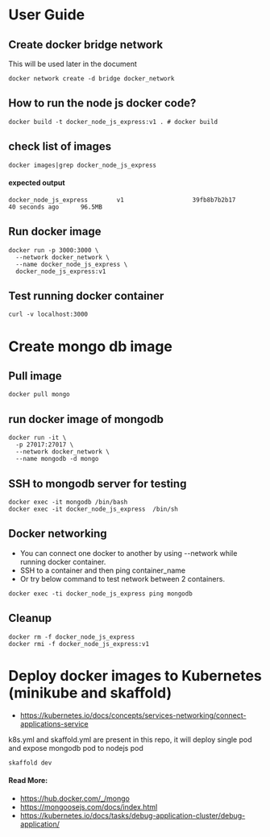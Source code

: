# User Guide


## Create docker bridge network
This will be used later in the document
```
docker network create -d bridge docker_network
```

## How to run the node js docker code?
```
docker build -t docker_node_js_express:v1 . # docker build
```

## check list of images
```
docker images|grep docker_node_js_express
```

#### expected output

```
docker_node_js_express        v1                   39fb8b7b2b17        40 seconds ago      96.5MB
```

## Run docker image
``` 
docker run -p 3000:3000 \
  --network docker_network \
  --name docker_node_js_express \
  docker_node_js_express:v1 
 ```

## Test running docker container
```
curl -v localhost:3000
```

# Create mongo db image

## Pull image
```
docker pull mongo
```

## run docker image of mongodb
```
docker run -it \
  -p 27017:27017 \
  --network docker_network \
  --name mongodb -d mongo
```


## SSH to mongodb server for testing
```
docker exec -it mongodb /bin/bash
docker exec -it docker_node_js_express  /bin/sh
```

## Docker networking
- You can connect one docker to another by using --network while running docker container.
- SSH to a container and then ping container_name
- Or try below command to test network between 2 containers.
```
docker exec -ti docker_node_js_express ping mongodb
```


## Cleanup
```
docker rm -f docker_node_js_express
docker rmi -f docker_node_js_express:v1
```



# Deploy docker images to Kubernetes (minikube and  skaffold)
- https://kubernetes.io/docs/concepts/services-networking/connect-applications-service

k8s.yml and skaffold.yml are present in this repo, it will deploy single pod and expose mongodb pod to nodejs pod
```
skaffold dev
```


#### Read More: 
- https://hub.docker.com/_/mongo
- https://mongoosejs.com/docs/index.html
- https://kubernetes.io/docs/tasks/debug-application-cluster/debug-application/
